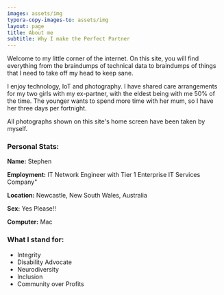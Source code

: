 ```yaml
---
images: assets/img
typora-copy-images-to: assets/img
layout: page
title: About me
subtitle: Why I make the Perfect Partner
---
```


Welcome to my little corner of the internet. On this site, you will find everything from the braindumps of technical data to braindumps of things that I need to take off my head to keep sane.

I enjoy technology, IoT and photography. I have shared care arrangements for my two girls with my ex-partner, with the eldest being with me 50% of the time. The younger wants to spend more time with her mum, so I have her three days per fortnight.

All photographs shown on this site's home screen have been taken by myself.

### Personal Stats:

**Name:** Stephen

**Employment:** IT Network Engineer with Tier 1 Enterprise IT Services Company"

**Location:** Newcastle, New South Wales, Australia

**Sex:** Yes Please!!

**Computer:** Mac

### What I stand for:

* Integrity
* Disability Advocate
* Neurodiversity
* Inclusion
* Community over Profits
